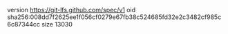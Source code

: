 version https://git-lfs.github.com/spec/v1
oid sha256:008dd7f2625ee1f056cf0279e67fb38c524685fd32e2c3482cf985c6c87344cc
size 13030
